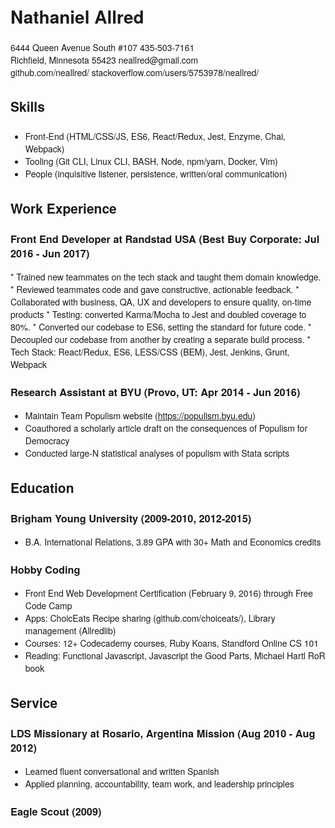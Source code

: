 <style>
body {
  font-family: "Helvetica Neue", Helvetica, Arial, sans-serif;
}

h1 {
}
</style>

Nathaniel Allred
================

<div class="meta">
  <div class="meta__row">
  <span class="meta__address">6444 Queen Avenue South #107</span>
  <span class="meta__phone">435-503-7161</span>
  </div>
  <div class="meta__row">
  <span class="meta__city">Richfield, Minnesota 55423</span>
  <span class="meta__email">neallred@gmail.com</span>
  </div>
  <div class="meta__row">
  <span class="meta__github">github.com/neallred/</span>
  <span class="meta__stackoverflow">stackoverflow.com/users/5753978/neallred/</span>
  </div>
</div>

Skills
------

###

* Front-End (HTML/CSS/JS, ES6, React/Redux, Jest, Enzyme, Chai, Webpack)
* Tooling (Git CLI, Linux CLI, BASH, Node, npm/yarn, Docker, Vim)
* People (inquisitive listener, persistence, written/oral communication)

Work Experience
---------------

<h3 class="section__leader">Front End Developer at Randstad USA <span class="job__location">(Best Buy Corporate: Jul 2016 - Jun 2017)</span></h3>
* Trained new teammates on the tech stack and taught them domain knowledge.
* Reviewed teammates code and gave constructive, actionable feedback.
* Collaborated with business, QA, UX and developers to ensure quality, on-time products
* Testing: converted Karma/Mocha to Jest and doubled coverage to 80%.
* Converted our codebase to ES6, setting the standard for future code.
* Decoupled our codebase from another by creating a separate build process.
* Tech Stack: React/Redux, ES6, LESS/CSS (BEM), Jest, Jenkins, Grunt, Webpack

### Research Assistant at BYU <span class="job__location">(Provo, UT: Apr 2014 - Jun 2016)</span>
* Maintain Team Populism website (https://populism.byu.edu)
* Coauthored a scholarly article draft on the consequences of Populism for Democracy
* Conducted large-N statistical analyses of populism with Stata scripts

Education
---------
### Brigham Young University <span class="job__location">(2009-2010, 2012-2015)</span>
* B.A. International Relations, 3.89 GPA with 30+ Math and Economics credits

### Hobby Coding
* Front End Web Development Certification (February 9, 2016) through Free Code Camp	
* Apps: ChoicEats Recipe sharing (github.com/choiceats/), Library management (Allredlib)
* Courses: 12+ Codecademy courses, Ruby Koans, Standford Online CS 101
* Reading: Functional Javascript, Javascript the Good Parts, Michael Hartl RoR book

Service
-------

### LDS Missionary at Rosario, Argentina Mission <span class="job__location">(Aug 2010 - Aug 2012)</span>
* Learned fluent conversational and written Spanish
* Applied planning, accountability, team work, and leadership principles

### Eagle Scout (2009)
